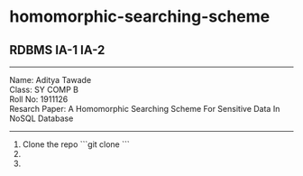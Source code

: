 # homomorphic-searching-scheme
## RDBMS IA-1 IA-2
<hr />
Name: Aditya Tawade <br/>
Class: SY COMP B <br/>
Roll No: 1911126 <br/>
Resarch Paper: A Homomorphic Searching Scheme For Sensitive Data In NoSQL Database <br/>
<hr />
<ol>
  <li>Clone the repo ```git clone ```</li>
  <li></li>
  <li></li>
</ol>
